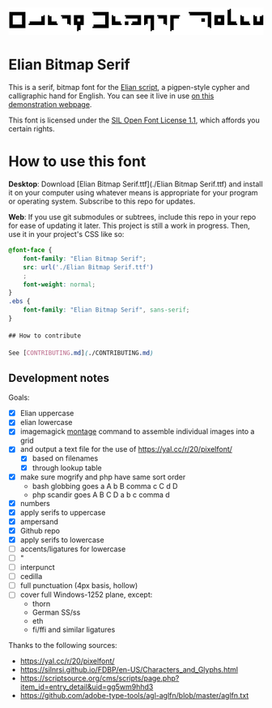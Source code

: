 ![Elian Bitmap Serif](./samples/elian-bitmap-serif.png)

# Elian Bitmap Serif

This is a serif, bitmap font for the [Elian script](https://ccelian.com/ElianScriptFull.html), a pigpen-style cypher and calligraphic hand for English. You can see it live in use [on this demonstration webpage](https://benlk.github.io/elian-bitmap-serif/).

This font is licensed under the [SIL Open Font License 1.1](https://spdx.org/licenses/OFL-1.1.html), which affords you certain rights.

# How to use this font

**Desktop**: Download [Elian Bitmap Serif.ttf](./Elian Bitmap Serif.ttf) and install it on your computer using whatever means is appropriate for your program or operating system. Subscribe to this repo for updates.

**Web**: If you use git submodules or subtrees, include this repo in your repo for ease of updating it later. This project is still a work in progress. Then, use it in your project's CSS like so:

```css
@font-face {
	font-family: "Elian Bitmap Serif";
	src: url('./Elian Bitmap Serif.ttf')
	;
	font-weight: normal;
}
.ebs {
	font-family: "Elian Bitmap Serif", sans-serif;
}

## How to contribute

See [CONTRIBUTING.md](./CONTRIBUTING.md)
```

## Development notes

Goals:

- [x] Elian uppercase
- [x] elian lowercase
- [x] imagemagick [montage](https://www.imagemagick.org/Usage/montage/) command to assemble individual images into a grid
- [x] and output a text file for the use of https://yal.cc/r/20/pixelfont/
	- [x] based on filenames
	- [x] through lookup table
- [x] make sure mogrify and php have same sort order
	- bash globbing goes a A b B comma c C d D
	- php scandir goes A B C D a b c comma d
- [x] numbers
- [x] apply serifs to uppercase
- [x] ampersand
- [x] Github repo
- [x] apply serifs to lowercase
- [ ] accents/ligatures for lowercase
- [ ] "
- [ ] interpunct
- [ ] cedilla
- [ ] full punctuation (4px basis, hollow)
- [ ] cover full Windows-1252 plane, except:
	- thorn
	- German SS/ss
	- eth
	- fi/ffi and similar ligatures


Thanks to the following sources:
- https://yal.cc/r/20/pixelfont/
- https://silnrsi.github.io/FDBP/en-US/Characters_and_Glyphs.html
- https://scriptsource.org/cms/scripts/page.php?item_id=entry_detail&uid=gg5wm9hhd3
- https://github.com/adobe-type-tools/agl-aglfn/blob/master/aglfn.txt
